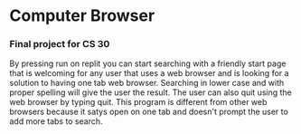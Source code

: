 # Computer Browser
### Final project for CS 30
By pressing run on replit you can start searching with a friendly start page that is welcoming for any user that uses a web browser and is looking for a solution to having one tab web browser. Searching in lower case and with proper spelling will give the user the result. The user can also quit using the web browser by typing quit. This program is different from other web browsers because it satys open on one tab and doesn't prompt the user to add more tabs to search.    